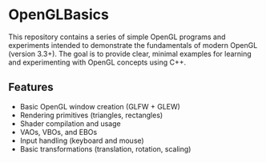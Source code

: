 # OpenGLBasics

This repository contains a series of simple OpenGL programs and experiments intended to demonstrate the fundamentals of modern OpenGL (version 3.3+). The goal is to provide clear, minimal examples for learning and experimenting with OpenGL concepts using C++.

## Features

- Basic OpenGL window creation (GLFW + GLEW)
- Rendering primitives (triangles, rectangles)
- Shader compilation and usage
- VAOs, VBOs, and EBOs
- Input handling (keyboard and mouse)
- Basic transformations (translation, rotation, scaling)
